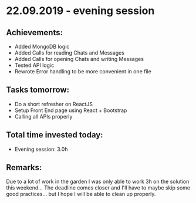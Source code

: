 # 22.09.2019 - evening session

## Achievements:

- Added MongoDB logic
- Added Calls for reading Chats and Messages
- Added Calls for opening Chats and writing Messages
- Tested API logic
- Rewrote Error handling to be more convenient in one file

## Tasks tomorrow:

- Do a short refresher on ReactJS
- Setup Front End page using React + Bootstrap
- Calling all APIs properly

## Total time invested today:

- Evening session: 3.0h

## Remarks:

Due to a lot of work in the garden I was only able to work 3h on the solution this weekend...
The deadline comes closer and I'll have to maybe skip some good practices... but I hope I will be able to clean up properly.
